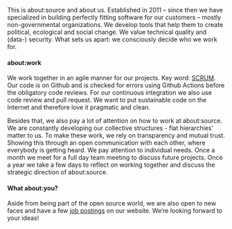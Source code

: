 This is about:source and about us. Established in 2011 – since then we have
specialized in building perfectly fitting software for our customers –
mostly non-governmental organizations. We develop tools that help them to
create political, ecological and social change. We value technical quality
and (data-) security. What sets us apart: we consciously decide who we work
for.

#### about:work

We work together in an agile manner for our projects. Key word: [SCRUM](https://scrumguides.org/scrum-guide.html). Our code is on Github and is
checked for errors using Github Actions before the obligatory code reviews.
For our continuous integration we also use code review and pull request. We
want to put sustainable code on the Internet and therefore love it
pragmatic and clean.

Besides that, we also pay a lot of attention on how to work at
about:source. We are constantly developing our collective structures - flat
hierarchies’ matter to us. To make these work, we rely on transparency and
mutual trust. Showing this through an open communication with each other,
where everybody is getting heard. We pay attention to individual needs.
Once a month we meet for a full day team meeting to discuss future
projects. Once a year we take a few days to reflect on working together and
discuss the strategic direction of about:source.

#### What about:you?

Aside from being part of the open source world, we are also open to new
faces and have a few [job postings](https://www.aboutsource.net/jobs.html)
on our website. We’re looking forward to your ideas!

